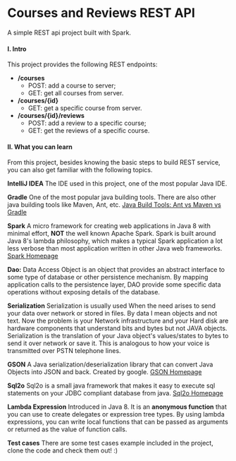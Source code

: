 # Courses and Reviews REST API
A simple REST api project built with Spark.

#### I. Intro
 This project provides the following REST endpoints:
- **/courses**
	- POST: add a course to server;
	- GET: get all courses from server.
- **/courses/{id}**
	- GET: get a specific course from server.
- **/courses/{id}/reviews**
	- POST: add a review to a specific course;
	- GET: get the reviews of a specific course.

#### II. What you can learn
From this project, besides knowing the basic steps to build REST service, you can also get familiar with the following topics.

**IntelliJ IDEA**
The IDE used in this project, one of the most popular Java IDE.

**Gradle**
One of the most popular java building tools.  There are also other java building tools like Maven, Ant, etc.
[Java Build Tools: Ant vs Maven vs Gradle](https://technologyconversations.com/2014/06/18/build-tools/)

**Spark**
A micro framework for creating web applications in Java 8 with minimal effort, **NOT** the well known Apache Spark. Spark is built around Java 8's lambda philosophy, which makes a typical Spark application a lot less verbose than most application written in other Java web frameworks.
[Spark Homepage](http://sparkjava.com)

**Dao:**
Data Access Object is an object that provides an abstract interface to some type of database or other persistence mechanism. By mapping application calls to the persistence layer, DAO provide some specific data operations without exposing details of the database.

**Serialization**
Serialization is usually used When the need arises to send your data over network or stored in files. By data I mean objects and not text.
Now the problem is your Network infrastructure and your Hard disk are hardware components that understand bits and bytes but not JAVA objects.
Serialization is the translation of your Java object's values/states to bytes to send it over network or save it.
This is analogous to how your voice is transmitted over PSTN telephone lines.

**GSON**
A Java serialization/deserialization library that can convert Java Objects into JSON and back. Created by google.
[GSON Homepage](https://github.com/google/gson)

**Sql2o**
Sql2o is a small java framework that makes it easy to execute sql statements on your JDBC compliant database from java.
[Sql2o Homepage](http://www.sql2o.org)

**Lambda Expression**
Introduced in Java 8. It is an **anonymous function** that you can use to create delegates or expression tree types. By using lambda expressions, you can write local functions that can be passed as arguments or returned as the value of function calls. 

**Test cases**
There are some test cases example included in the project, clone the code and check them out! :)